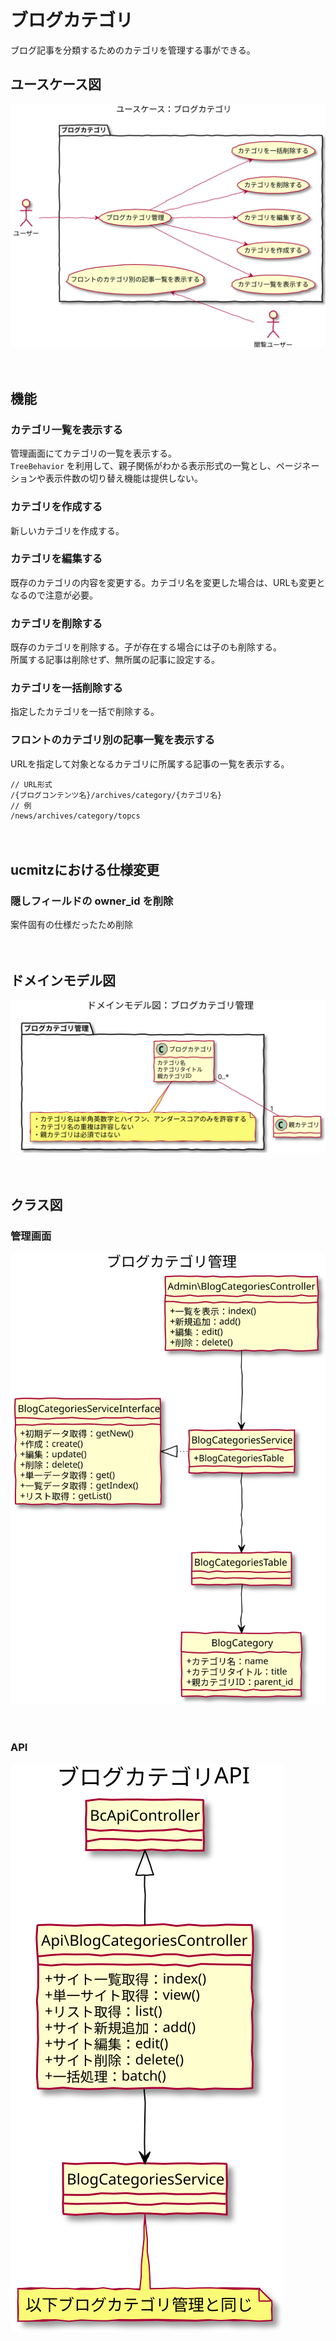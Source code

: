 # ブログカテゴリ

ブログ記事を分類するためのカテゴリを管理する事ができる。

## ユースケース図
![ユースケース図：ブログカテゴリ](../../svg/use_case/blog_categories.svg)

　
## 機能
### カテゴリ一覧を表示する
管理画面にてカテゴリの一覧を表示する。  
`TreeBehavior` を利用して、親子関係がわかる表示形式の一覧とし、ページネーションや表示件数の切り替え機能は提供しない。

### カテゴリを作成する
新しいカテゴリを作成する。

### カテゴリを編集する
既存のカテゴリの内容を変更する。カテゴリ名を変更した場合は、URLも変更となるので注意が必要。

### カテゴリを削除する
既存のカテゴリを削除する。子が存在する場合には子のも削除する。  
所属する記事は削除せず、無所属の記事に設定する。

### カテゴリを一括削除する
指定したカテゴリを一括で削除する。

### フロントのカテゴリ別の記事一覧を表示する
URLを指定して対象となるカテゴリに所属する記事の一覧を表示する。
```
// URL形式
/{ブログコンテンツ名}/archives/category/{カテゴリ名}
// 例
/news/archives/category/topcs
```

　
## ucmitzにおける仕様変更
### 隠しフィールドの owner_id を削除
案件固有の仕様だったため削除

　
## ドメインモデル図
![ユースケース図：ブログカテゴリ](../../svg/domain_model/blog_categories.svg)

　
## クラス図
### 管理画面
![ユースケース図：ブログカテゴリ](../../svg/class/manage_blog_categories.svg)

　
### API
![ユースケース図：ブログカテゴリ](../../svg/class/api_blog_categories.svg)
